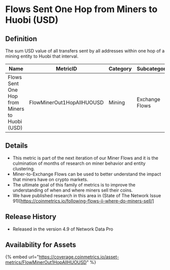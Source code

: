 # Flows Sent One Hop from Miners to Huobi (USD)

## Definition

The sum USD value of all transfers sent by all addresses within one hop of a mining entity to Huobi that interval.

| Name                                          | MetricID                  | Category | Subcategory    | Type | Unit | Interval |
| --------------------------------------------- | ------------------------- | -------- | -------------- | ---- | ---- | -------- |
| Flows Sent One Hop from Miners to Huobi (USD) | FlowMinerOut1HopAllHUOUSD | Mining   | Exchange Flows | Sum  | USD  | 1 day    |

## Details

* This metric is part of the next iteration of our Miner Flows and it is the culmination of months of research on miner behavior and entity clustering.
* Miner-to-Exchange Flows can be used to better understand the impact that miners have on crypto markets.
* The ultimate goal of this family of metrics is to improve the understanding of when and where miners sell their coins.
* We have published research in this area in (State of The Network Issue 91)\[https://coinmetrics.io/following-flows-ii-where-do-miners-sell/]

## Release History

* Released in the version 4.9 of Network Data Pro

## Availability for Assets

{% embed url="https://coverage.coinmetrics.io/asset-metrics/FlowMinerOut1HopAllHUOUSD" %}
